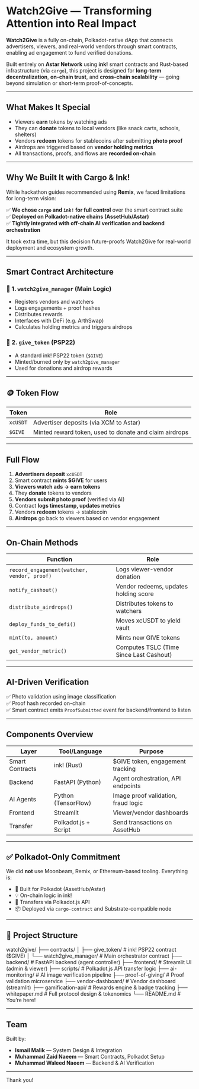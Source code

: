 # Watch2Give — Transforming Attention into Real Impact

**Watch2Give** is a fully on-chain, Polkadot-native dApp that connects advertisers, viewers, and real-world vendors through smart contracts, enabling ad engagement to fund verified donations.

Built entirely on **Astar Network** using **ink!** smart contracts and Rust-based infrastructure (via `cargo`), this project is designed for **long-term decentralization**, **on-chain trust**, and **cross-chain scalability** — going beyond simulation or short-term proof-of-concepts.

---

## What Makes It Special

- Viewers **earn** tokens by watching ads
- They can **donate** tokens to local vendors (like snack carts, schools, shelters)
- Vendors **redeem** tokens for stablecoins after submitting **photo proof**
- Airdrops are triggered based on **vendor holding metrics**
- All transactions, proofs, and flows are **recorded on-chain**

---

## Why We Built It with Cargo & Ink!

While hackathon guides recommended using **Remix**, we faced limitations for long-term vision:

✅ **We chose `cargo` and `ink!` for full control** over the smart contract suite  
✅ **Deployed on Polkadot-native chains (AssetHub/Astar)**  
✅ **Tightly integrated with off-chain AI verification and backend orchestration**

It took extra time, but this decision future-proofs Watch2Give for real-world deployment and ecosystem growth.

---

## Smart Contract Architecture

### 🔹 1. `watch2give_manager` (Main Logic)
- Registers vendors and watchers
- Logs engagements + proof hashes
- Distributes rewards
- Interfaces with DeFi (e.g. ArthSwap)
- Calculates holding metrics and triggers airdrops

### 🔹 2. `give_token` (PSP22)
- A standard ink! PSP22 token (`$GIVE`)
- Minted/burned only by `watch2give_manager`
- Used for donations and airdrop rewards

---

## 🪙 Token Flow

| Token      | Role                                                  |
|------------|-------------------------------------------------------|
| `xcUSDT`   | Advertiser deposits (via XCM to Astar)                |
| `$GIVE`    | Minted reward token, used to donate and claim airdrops|

---

## Full Flow

1. **Advertisers deposit** `xcUSDT`
2. Smart contract **mints $GIVE** for users
3. **Viewers watch ads → earn tokens**
4. They **donate** tokens to vendors
5. **Vendors submit photo proof** (verified via AI)
6. Contract **logs timestamp, updates metrics**
7. Vendors **redeem** tokens → stablecoin
8. **Airdrops** go back to viewers based on vendor engagement

---

## On-Chain Methods

| Function | Role |
|----------|------|
| `record_engagement(watcher, vendor, proof)` | Logs viewer-vendor donation |
| `notify_cashout()` | Vendor redeems, updates holding score |
| `distribute_airdrops()` | Distributes tokens to watchers |
| `deploy_funds_to_defi()` | Moves xcUSDT to yield vault |
| `mint(to, amount)` | Mints new GIVE tokens |
| `get_vendor_metric()` | Computes TSLC (Time Since Last Cashout) |

---

## AI-Driven Verification

✅ Photo validation using image classification  
✅ Proof hash recorded on-chain  
✅ Smart contract emits `ProofSubmitted` event for backend/frontend to listen

---

## Components Overview

| Layer          | Tool/Language     | Purpose                            |
|----------------|-------------------|-------------------------------------|
| Smart Contracts | ink! (Rust)       | $GIVE token, engagement tracking    |
| Backend        | FastAPI (Python)  | Agent orchestration, API endpoints  |
| AI Agents      | Python (TensorFlow)| Image proof validation, fraud logic |
| Frontend       | Streamlit         | Viewer/vendor dashboards            |
| Transfer       | Polkadot.js + Script | Send transactions on AssetHub   |

---

## ✅ Polkadot-Only Commitment

We did **not** use Moonbeam, Remix, or Ethereum-based tooling. Everything is:

- 🧬 Built for Polkadot (AssetHub/Astar)
- 💡 On-chain logic in ink!
- 🔁 Transfers via Polkadot.js API
- 📦 Deployed via `cargo-contract` and Substrate-compatible node

---

## 📁 Project Structure

watch2give/ ├── contracts/ │ ├── give_token/ # ink! PSP22 contract ($GIVE) │ └── watch2give_manager/ # Main orchestrator contract ├── backend/ # FastAPI backend (agent controller) ├── frontend/ # Streamlit UI (admin & viewer) ├── scripts/ # Polkadot.js API transfer logic ├── ai-monitoring/ # AI image verification pipeline ├── proof-of-giving/ # Proof validation microservice ├── vendor-dashboard/ # Vendor dashboard (streamlit) ├── gamification-api/ # Rewards engine & badge tracking ├── whitepaper.md # Full protocol design & tokenomics └── README.md # You’re here!


---

## Team

Built by:

- **Ismail Malik** — System Design & Integration
- **Muhammad Zaid Naeem** — Smart Contracts, Polkadot Setup
- **Muhammad Waleed Naeem** — Backend & AI Verification

---

Thank you!
